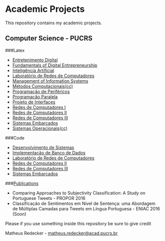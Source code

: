# Academic Projects

This repository contains my academic projects.

## Computer Science - PUCRS

###Latex

- [Entretenimento Digital](latex/entretenimento) 
- [Fundamentals of Digital Entrepreneurship](latex/entrep)
- [Inteligência Artificial](latex/ai)
- [Laboratório de Redes de Computadores](latex/labredes)
- [Management of Information Systems](latex/msi)
- [Métodos Computacionais(cc)](latex/metodos)
- [Programação de Periféricos](latex/perifericos)
- [Programação Paralela](latex/paralela)
- [Projeto de Interfaces](latex/interface) 
- [Redes de Computadores I](latex/redesI)
- [Redes de Computadores II](latex/redesII)
- [Redes de Computadores III](latex/redesIII)
- [Sistemas Embarcados](latex/embarcados)
- [Sistemas Operacionais(cc)](latex/sisop)

###Code
- [Desenvolvimento de Sistemas](https://github.com/PUCRSOpenSource/taciturn-duck)
- [Implementação de Banco de Dados](code/banco)
- [Laboratório de Redes de Computadores](code/labredes)
- [Redes de Computadores II](code/redesII)
- [Redes de Computadores III](https://github.com/Redecker/OEscondedor)
- [Sistemas Embarcados](https://github.com/Redecker/hellfireos)


###[Publications](publications)
- Comparing Approaches to Subjectivity Classification: A Study on Portuguese Tweets - PROPOR 2016
- Classificação de Sentimentos em Nível de Sentença: uma Abordagem de Múltiplas Camadas para Tweets em Língua Portuguesa - ENIAC 2016 (Soon)

Please if you use something inside this repository be sure to give credit

Matheus Redecker - matheus.redecker@acad.pucrs.br
